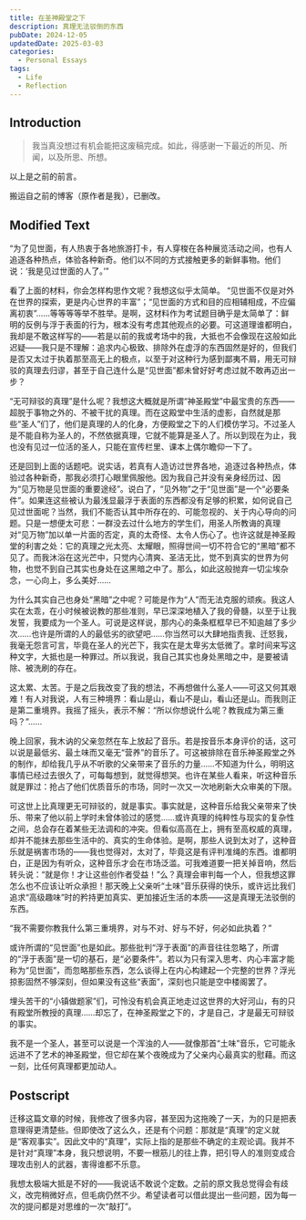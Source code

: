 ```yaml
---
title: 在圣神殿堂之下
description: 真理无法驳倒的东西
pubDate: 2024-12-05
updatedDate: 2025-03-03
categories:
  - Personal Essays
tags:
  - Life
  - Reflection
---
```


## Introduction

> 我当真没想过有机会能把这废稿完成。如此，得感谢一下最近的所见、所闻，以及所思、所想。

以上是之前的前言。

搬运自之前的博客（原作者是我），已删改。

## Modified Text

“为了见世面，有人热衷于各地旅游打卡，有人穿梭在各种展览活动之间，也有人追逐各种热点，体验各种新奇。他们以不同的方式接触更多的新鲜事物。他们说：‘我是见过世面的人了。’”

看了上面的材料，你会怎样构思作文呢？我想这似乎太简单。 “见世面不仅是对外在世界的探索，更是内心世界的丰富”；“见世面的方式和目的应相辅相成，不应偏离初衷”……等等等等举不胜举。是啊，这材料作为考试题目确乎是太简单了：鲜明的反例与浮于表面的行为，根本没有考虑其他观点的必要。可这道理谁都明白，我却是不敢这样写的——若是以前的我或考场中的我，大抵也不会像现在这般如此迟疑——我只是不理解：追求内心极致、排除外在虚浮的东西固然是好的，但我们是否又太过于执着那至高无上的极点，以至于对这种行为感到鄙夷不屑，用无可辩驳的真理去归谬，甚至于自己连什么是“见世面”都未曾好好考虑过就不敢再迈出一步？

“无可辩驳的真理”是什么呢？我想这大概就是所谓“神圣殿堂”中最宝贵的东西——超脱于事物之外的、不被干扰的真理。而在这殿堂中生活的虚影，自然就是那些“圣人”们了，他们是真理的人的化身，方便殿堂之下的人们模仿学习。不过圣人是不能自称为圣人的，不然依据真理，它就不能算是圣人了。所以到现在为止，我也没有见过一位活的圣人，只能在宣传栏里、课本上偶尔瞻仰一下了。

还是回到上面的话题吧。说实话，若真有人造访过世界各地，追逐过各种热点，体验过各种新奇，那我必须打心眼里佩服他。因为我自己并没有亲身经历过、因为“见万物是见世面的重要途经”。说白了，“见外物”之于“见世面”是一个“必要条件”。如果连这些被认为最浅显最浮于表面的东西都没有足够的积累，如何说自己见过世面呢？当然，我们不能否认其中所存在的、可能忽视的、关于内心导向的问题。只是一想便太可悲：一群没去过什么地方的学生们，用圣人所教诲的真理对“见万物”加以单一片面的否定，真的太奇怪、太令人伤心了。也许这就是神圣殿堂的利害之处：它的真理之光太亮、太耀眼，照得世间一切不符合它的“黑暗”都不见了。而我沐浴在这光芒中，只觉内心清爽、圣洁无比，觉不到真实的世界为何物，也觉不到自己其实也身处在这黑暗之中了。那么，如此这般抛弃一切尘埃杂念，一心向上，多么美好……

为什么其实自己也身处“黑暗”之中呢？可能是作为“人”而无法克服的顽疾。我这人实在太乖，在小时候被说教的那些准则，早已深深地植入了我的骨髓，以至于让我发誓，我要成为一个圣人。可说是这样说，那内心的条条框框早已不知逾越了多少次……也许是所谓的人的最低劣的欲望吧……你当然可以大肆地指责我、迁怒我，我毫无怨言可言，毕竟在圣人的光芒下，我实在是太卑劣太低微了。拿时间来写这种文字，大抵也是一种罪过。所以我说，我自己其实也身处黑暗之中，是要被请除、被洗刷的存在。

这太累、太苦。于是之后我改变了我的想法，不再想做什么圣人——可这又何其艰难！有人对我说，人有三种境界：看山是山，看山不是山，看山还是山。而我则正是第二重境界。我摇了摇头，表示不解：“所以你想说什么呢？教我成为第三重吗？”……

晚上回家，我木讷的父亲忽然在车上放起了音乐。若是按音乐本身评价的话，这可以说是最低劣、最土味而又毫无“营养”的音乐了。可这被排除在音乐神圣殿堂之外的制作，却给我几乎从不听歌的父亲带来了音乐的力量……不知道为什么，明明这事情已经过去很久了，可每每想到，就觉得想哭。也许在某些人看来，听这种音乐就是罪过：抢占了他们优质音乐的市场，同时一次又一次地刷新大众审美的下限。

可这世上比真理更无可辩驳的，就是事实。事实就是，这种音乐给我父亲带来了快乐、带来了他以前上学时未曾体验过的感觉……或许真理的纯粹性与现实的复杂性之间，总会存在着某些无法调和的冲突。但看似高高在上，拥有至高权威的真理，却并不能抹去那些生活中的、真实的生命体验。是啊，那些人说到太对了，这种音乐就是祸害市场的——我也觉得对，太对了，毕竟这是有评判准绳的东西。谁都明白，正是因为有听众，这种音乐才会在市场泛滥。可我难道要一把关掉音响，然后转头说：“就是你！才让这些创作者受益！”么？真理会审判每一个人，但我想这罪怎么也不应该让听众承担！那天晚上父亲听“土味”音乐获得的快乐，或许远比我们追求“高级趣味”时的矜持更加真实、更加接近生活的本质——这是真理无法驳倒的东西。

“我不需要你教我什么第三重境界，对与不对、好与不好，何必如此执着？”

或许所谓的“见世面”也是如此。那些批判“浮于表面”的声音往往忽略了，所谓的“浮于表面”是一切的基石，是“必要条件”。若以为只有深入思考、内心丰富才能称为“见世面”，而忽略那些东西，怎么谈得上在内心构建起一个完整的世界？浮光掠影固然不够深刻，但如果没有这些“表面”，深刻也只能是空中楼阁罢了。

埋头苦干的“小镇做题家”们，可怜没有机会真正地走过这世界的大好河山，有的只有殿堂所教授的真理……却忘了，在神圣殿堂之下的，才是自己，才是最无可辩驳的事实。

我不是一个圣人，甚至可以说是一个浑浊的人——就像那首“土味”音乐，它可能永远进不了艺术的神圣殿堂，但它却在某个夜晚成为了父亲内心最真实的慰藉。而这一刻，比任何真理都更加动人。

## Postscript

迁移这篇文章的时候，我修改了很多内容，甚至因为这拖晚了一天，为的只是把表意理得更清楚些。但即使改了这么久，还是有个问题：那就是“真理”的定义就是“客观事实”。因此文中的“真理”，实际上指的是那些不确定的主观论调。我并不是针对“真理”本身，我只想说明，不要一根筋儿的往上靠，把引导人的准则变成合理攻击别人的武器，害得谁都不乐意。

我想太极端大抵是不好的——我说话不敢说个定数。之前的原文我总觉得会有歧义，改完稍微好点，但毛病仍然不少。希望读者可以借此提出一些问题，因为每一次的提问都是对思维的一次“敲打”。
